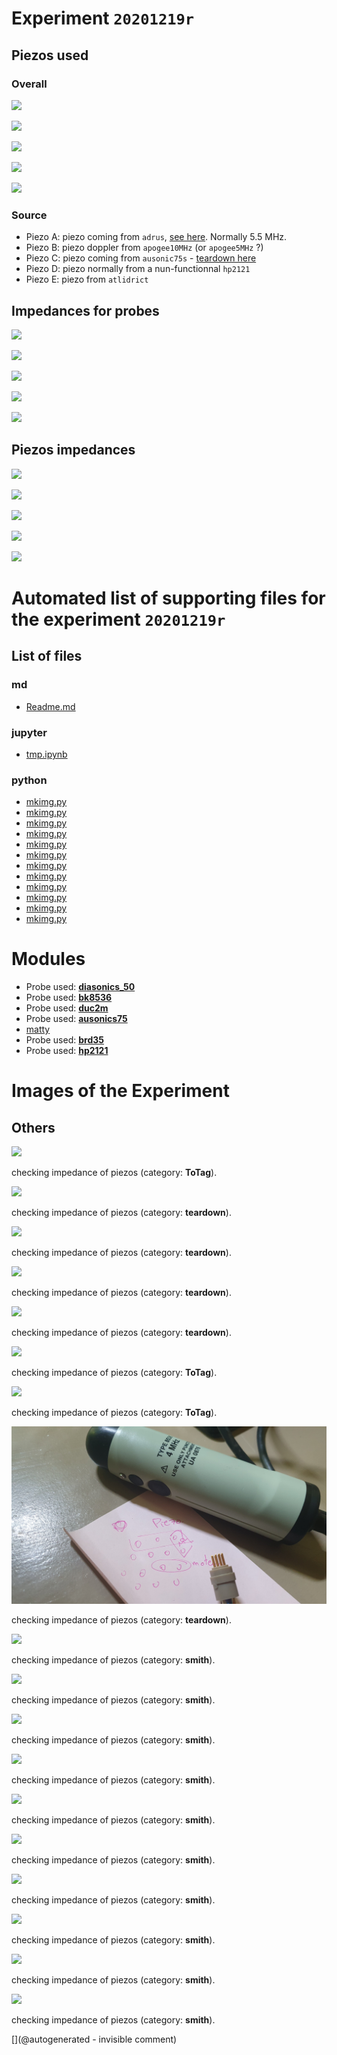 # Experiment `20201219r`

## Piezos used

### Overall

![](/include/20201219r/images/20201219_201216.jpg)

![](/include/20201219r/images/20201219_202252.jpg)

![](/include/20201219r/images/20201219_202300.jpg)

![](/include/20201219r/images/20201219_204847.jpg)

![](/include/20201219r/images/20201219_205237.jpg)

### Source

* Piezo A: piezo coming from `adrus`, [see here](/include/images/ADR). Normally 5.5 MHz.
* Piezo B: piezo doppler from `apogee10MHz` (or `apogee5MHz` ?)
* Piezo C: piezo coming from `ausonic75s` - [teardown here](/include/20200809r/images/ausonics75/)
* Piezo D: piezo normally from a nun-functionnal `hp2121`
* Piezo E: piezo from `atlidrict`

## Impedances for probes
 
![](/include/20201219r/impedances/8536.png)

![](/include/20201219r/impedances/bluebard.png)

![](/include/20201219r/impedances/hp2121.png)

![](/include/20201219r/impedances/readhead.png)

![](/include/20201219r/impedances/verathon.png)

## Piezos impedances 

![](/include/20201219r/impedances/probeA.png)

![](/include/20201219r/impedances/probeB.png)

![](/include/20201219r/impedances/probeC.png)

![](/include/20201219r/impedances/probeD.png)

![](/include/20201219r/impedances/probeE.png)








# Automated list of supporting files for the __experiment `20201219r`__

## List of files

### md

* [Readme.md](/include/20201219r/Readme.md)


### jupyter

* [tmp.ipynb](/tmp.ipynb)


### python

* [mkimg.py](/include/20201219r/impedances/mkimg.py)
* [mkimg.py](/include/wirelessdual/imgs/mkimg.py)
* [mkimg.py](/include/images/probes_vna/mkimg.py)
* [mkimg.py](/include/bk1850/mkimg.py)
* [mkimg.py](/include/s3/images/201804/mkimg.py)
* [mkimg.py](/include/20201219r/mkimg.py)
* [mkimg.py](/include/20200809r/hp2121/mkimg.py)
* [mkimg.py](/include/teardown/lumify/mkimg.py)
* [mkimg.py](/include/bk/mkimg.py)
* [mkimg.py](/include/kretzir175ag/mkimg.py)
* [mkimg.py](/include/intersonvs35/opened/mkimg.py)
* [mkimg.py](/include/20201219r/images/teardown/mkimg.py)





# Modules

* Probe used: __[diasonics_50](/include/probes/auto/diasonics_50.md)__
* Probe used: __[bk8536](/include/probes/auto/bk8536.md)__
* Probe used: __[duc2m](/include/probes/auto/duc2m.md)__
* Probe used: __[ausonics75](/include/probes/auto/ausonics75.md)__
* [matty](/matty/)
* Probe used: __[brd35](/include/probes/auto/brd35.md)__
* Probe used: __[hp2121](/include/probes/auto/hp2121.md)__




# Images of the Experiment

## Others

![](/include/20201219r/images/20201219_202300.jpg)

checking impedance of piezos (category: __ToTag__).

![](/include/20201219r/images/20201219_202252.jpg)

checking impedance of piezos (category: __teardown__).

![](/include/20201219r/images/20201219_205237.jpg)

checking impedance of piezos (category: __teardown__).

![](/include/20201219r/images/20201219_201216.jpg)

checking impedance of piezos (category: __teardown__).

![](/include/20201219r/images/20201219_204847.jpg)

checking impedance of piezos (category: __teardown__).

![](/include/20201219r/images/teardown/20201205_204005.jpg)

checking impedance of piezos (category: __ToTag__).

![](/include/20201219r/images/teardown/20201205_203958.jpg)

checking impedance of piezos (category: __ToTag__).

![](/include/probes/viewmes/bk8536.jpg)

checking impedance of piezos (category: __teardown__).

![](/include/20201219r/impedances/probeE.png)

checking impedance of piezos (category: __smith__).

![](/include/20201219r/impedances/probeA.png)

checking impedance of piezos (category: __smith__).

![](/include/20201219r/impedances/diasonics_50.png)

checking impedance of piezos (category: __smith__).

![](/include/20201219r/impedances/probeC.png)

checking impedance of piezos (category: __smith__).

![](/include/20201219r/impedances/bluebard.png)

checking impedance of piezos (category: __smith__).

![](/include/20201219r/impedances/8536.png)

checking impedance of piezos (category: __smith__).

![](/include/20201219r/impedances/hp2121.png)

checking impedance of piezos (category: __smith__).

![](/include/20201219r/impedances/probeB.png)

checking impedance of piezos (category: __smith__).

![](/include/20201219r/impedances/duc2m.png)

checking impedance of piezos (category: __smith__).

![](/include/20201219r/impedances/probeD.png)

checking impedance of piezos (category: __smith__).










[](@autogenerated - invisible comment)